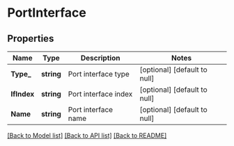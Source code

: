 # PortInterface

## Properties
Name | Type | Description | Notes
------------ | ------------- | ------------- | -------------
**Type_** | **string** | Port interface type | [optional] [default to null]
**IfIndex** | **string** | Port interface index | [optional] [default to null]
**Name** | **string** | Port interface name | [optional] [default to null]

[[Back to Model list]](../README.md#documentation-for-models) [[Back to API list]](../README.md#documentation-for-api-endpoints) [[Back to README]](../README.md)

